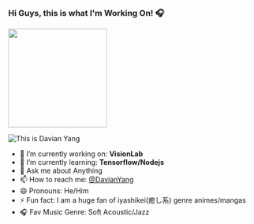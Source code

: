 ### Hi Guys, this is what I'm Working On! 🎧



<img align="center" src='https://res.cloudinary.com/dcrgv598u/image/upload/v1595498463/profile/tyzh_gao8cq.gif' width="200" height="200">

![This is Davian Yang](https://res.cloudinary.com/dcrgv598u/image/upload/v1594828210/1_veoqi5.png)

- 🔭 I’m currently working on: **VisionLab**  
- 🌱 I’m currently learning: **Tensorflow/Nodejs**  
- 💬 Ask me about Anything  
- 📫 How to reach me: [@DavianYang](https://twitter.com/DavianYang)  
- 😄 Pronouns: He/Him  
- ⚡ Fun fact: I am a huge fan of iyashikei(癒し系) genre animes/mangas  
- 🎧 Fav Music Genre: Soft Acoustic/Jazz  


